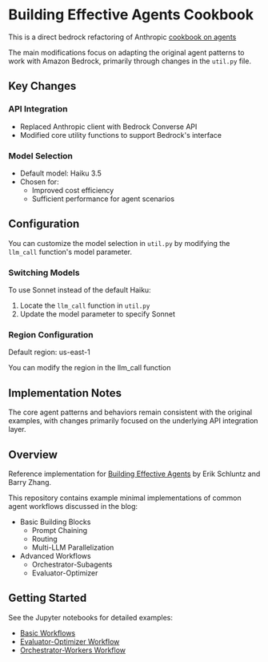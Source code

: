 # Building Effective Agents Cookbook
This is a direct bedrock refactoring of Anthropic [cookbook on agents](https://github.com/anthropics/anthropic-cookbook/tree/main/patterns/agents)

The main modifications focus on adapting the original agent patterns to work with Amazon Bedrock, primarily through changes in the `util.py` file.

## Key Changes

### API Integration
- Replaced Anthropic client with Bedrock Converse API
- Modified core utility functions to support Bedrock's interface

### Model Selection
- Default model: Haiku 3.5
- Chosen for:
  - Improved cost efficiency
  - Sufficient performance for agent scenarios

## Configuration

You can customize the model selection in `util.py` by modifying the `llm_call` function's model parameter.

### Switching Models
To use Sonnet instead of the default Haiku:
1. Locate the `llm_call` function in `util.py`
2. Update the model parameter to specify Sonnet

### Region Configuration
Default region: us-east-1

You can modify the region in the llm_call function

## Implementation Notes

The core agent patterns and behaviors remain consistent with the original examples, with changes primarily focused on the underlying API integration layer.

## Overview

Reference implementation for [Building Effective Agents](https://anthropic.com/research/building-effective-agents) by Erik Schluntz and Barry Zhang.

This repository contains example minimal implementations of common agent workflows discussed in the blog:

- Basic Building Blocks
  - Prompt Chaining
  - Routing
  - Multi-LLM Parallelization
- Advanced Workflows
  - Orchestrator-Subagents
  - Evaluator-Optimizer

## Getting Started
See the Jupyter notebooks for detailed examples:

- [Basic Workflows](basic_workflows.ipynb)
- [Evaluator-Optimizer Workflow](evaluator_optimizer.ipynb) 
- [Orchestrator-Workers Workflow](orchestrator_workers.ipynb)